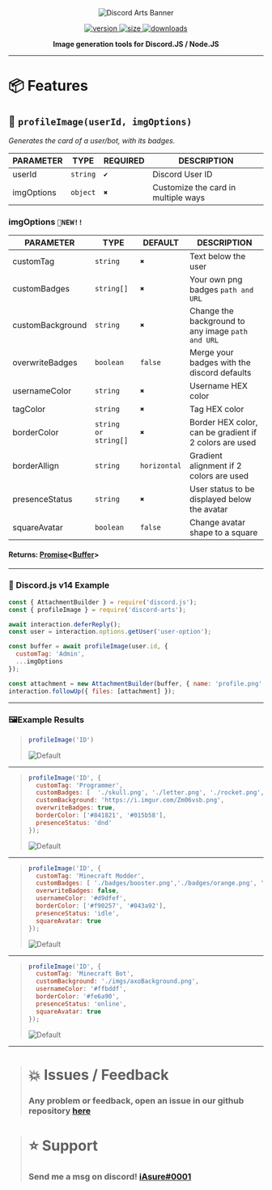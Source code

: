 
<div align='center'>
  <img src='https://i.imgur.com/NBpsl5W.png' alt='Discord Arts Banner' />
  <p align='center'>
  <a href='https://www.npmjs.com/package/discord-arts'>
    <img src='https://img.shields.io/npm/v/discord-arts?label=version&style=for-the-badge' alt='version' />
    <img src='https://img.shields.io/bundlephobia/min/discord-arts?label=size&style=for-the-badge' alt='size' />
    <img src='https://img.shields.io/npm/dt/discord-arts?style=for-the-badge' alt='downloads' />
  </a>
</p>
</div>

<p align="center">
  <strong>Image generation tools for Discord.JS / Node.JS</strong>
</p>

***

# 📦 Features

## 🤖 `profileImage(userId, imgOptions)`

*Generates the card of a user/bot, with its badges.*

PARAMETER | TYPE | REQUIRED | DESCRIPTION 
-------- | --------- | -------- | -------- 
userId| `string` | `✔️` | Discord User ID
imgOptions| `object` | `✖️` | Customize the card in multiple ways

### imgOptions `🔴NEW!!`
PARAMETER | TYPE | DEFAULT | DESCRIPTION 
-------- | --------- | -------- | -------- 
customTag| `string` | `✖️` | Text below the user
customBadges| `string[]` | `✖️` | Your own png badges `path and URL`
customBackground| `string` | `✖️` | Change the background to any image `path and URL`
overwriteBadges| `boolean` | `false` | Merge your badges with the discord defaults
usernameColor| `string` | `✖️` | Username HEX color
tagColor| `string` | `✖️` | Tag HEX color
borderColor| `string or string[]` | `✖️` | Border HEX color, can be gradient if 2 colors are used
borderAllign| `string` | `horizontal` | Gradient alignment if 2 colors are used
presenceStatus| `string` | `✖️` | User status to be displayed below the avatar
squareAvatar| `boolean` | `false` | Change avatar shape to a square

#### Returns: **[Promise](https://developer.mozilla.org/en-US/docs/Web/JavaScript/Reference/Global_Objects/Promise)<**[Buffer](https://nodejs.org/api/buffer.html)**>**

***

### 📃 Discord.js v14 Example

```javascript
const { AttachmentBuilder } = require('discord.js');
const { profileImage } = require('discord-arts');

await interaction.deferReply();
const user = interaction.options.getUser('user-option');

const buffer = await profileImage(user.id, {
  customTag: 'Admin',
  ...imgOptions
});

const attachment = new AttachmentBuilder(buffer, { name: 'profile.png' });
interaction.followUp({ files: [attachment] });
```

***

### 🖼️Example Results 

> ```javascript
> profileImage('ID')
> ```
> ![Default](https://i.imgur.com/Iu5E2Kf.png)

***

> ```javascript
> profileImage('ID', {
>   customTag: 'Programmer',
>   customBadges: [  './skull.png', './letter.png', './rocket.png', './crown.png', './hearth.png'  ],
>   customBackground: 'https://i.imgur.com/Zm06vsb.png',
>   overwriteBadges: true,
>   borderColor: ['#841821', '#015b58'],
>   presenceStatus: 'dnd'
> });
> ```
> ![Default](https://i.imgur.com/14AuGJ7.png)

***

> ```javascript
> profileImage('ID', {
>   customTag: 'Minecraft Modder',
>   customBadges: [ './badges/booster.png','./badges/orange.png', './badges/giveaway.png' ],
>   overwriteBadges: false,
>   usernameColor: '#d9dfef',
>   borderColor: ['#f90257', '#043a92'],
>   presenceStatus: 'idle',
>   squareAvatar: true
> });
> ```
> ![Default](https://i.imgur.com/YCTJ3xe.png)

***

> ```javascript
> profileImage('ID', {
>   customTag: 'Minecraft Bot',
>   customBackground: './imgs/axoBackground.png',
>   usernameColor: '#ffbddf',
>   borderColor: '#fe6a90',
>   presenceStatus: 'online',
>   squareAvatar: true
> });
> ```
> ![Default](https://i.imgur.com/yRzIo2R.png)

***

> # 💥 Issues / Feedback
> 
> ### Any problem or feedback, open an issue in our github repository [here](https://github.com/iAsure/discord-arts)


> # ⭐ Support
>
> ### Send me a msg on discord! [iAsure#0001](https://discord.com/users/339919990947971105)


